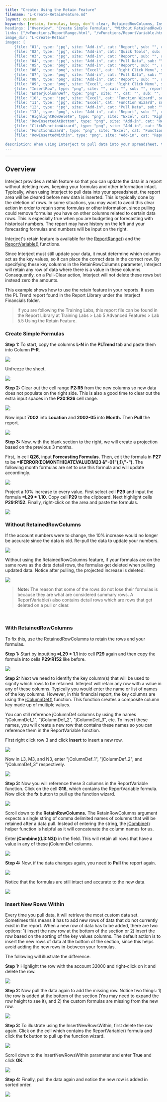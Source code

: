 ```yaml
---
title: "Create: Using the Retain Feature"
filename: "L-Create-RetainFeature.md"
layout: custom
keywords: [retain, formulas, keep, don't clear, RetainedRowColumns, InsertNewRowsWithin]
headings: ["Overview", "Create Simple Formulas", "Without RetainedRowColumns", "With RetainedRowColumns", "Insert New Rows Within"]
links: ["/wFunctions/ReportRange.html", "/wFunctions/ReportVariable.html", "/wFunctions/jColumnDef.html", "/wFunctions/jCombine.html"]
image_dir: "L-Create-Retain"
images: [
	{file: "01", type: "jpg", site: "Add-in", cat: "Report", sub: "", report: "PL Trend Report", ribbon: "", config: ""}, 
	{file: "02", type: "jpg", site: "Add-in", cat: "Quick Tools", sub: "", report: "PL Trend Report", ribbon: "Simple", config: ""}, 
	{file: "03", type: "jpg", site: "Add-in", cat: "Report", sub: "", report: "PL Trend Report", ribbon: "", config: "Yes"}, 
	{file: "04", type: "jpg", site: "Add-in", cat: "Pull Data", sub: "", report: "PL Trend Report", ribbon: "Simple", config: "Yes"}, 
	{file: "05", type: "png", site: "Add-in", cat: "Report", sub: "", report: "PL Trend Report", ribbon: "", config: "Yes"}, 
	{file: "06", type: "png", site: "Excel", cat: "Right Click Menu", sub: "", report: "PL Trend Report", ribbon: "", config: "Yes"}, 
	{file: "07", type: "png", site: "Add-in", cat: "Pull Data", sub: "", report: "PL Trend Report", ribbon: "Simple", config: ""}, 
	{file: "08", type: "png", site: "Add-in", cat: "Report", sub: "", report: "PL Trend Report", ribbon: "", config: ""}, 
	{file: "09", type: "png", site: "Excel", cat: "Right Click Menu", sub: "", report: "PL Trend Report", ribbon: "", config: "Yes"}, 
	{file: "InsertRow", type: "png", site: "", cat: "", sub: "", report: "", ribbon: "", config: ""},
	{file: "EnterjColumnDef", type: "png", site: "", cat: "", sub: "", report: "", ribbon: "", config: ""},
	{file: "10", type: "jpg", site: "Excel", cat: "Function Wizard", sub: "", report: "PL Trend Report", ribbon: "", config: "Yes"}, 
	{file: "11", type: "jpg", site: "Excel", cat: "Function Wizard", sub: "", report: "PL Trend Report", ribbon: "", config: "Yes"}, 
	{file: "12", type: "jpg", site: "Add-in", cat: "Pull Data", sub: "", report: "PL Trend Report", ribbon: "Simple", config: "Yes"}, 
	{file: "13", type: "png", site: "Add-in", cat: "Report", sub: "", report: "PL Trend Report", ribbon: "", config: "Yes"}, 
	{file: "HighlightRowDelete", type: "png", site: "Excel", cat: "Right Click Menu", sub: "", report: "PL Trend Report", ribbon: "", config: "Yes"}, 
	{file: "RowInsertedAtBottom", type: "png", site: "Add-in", cat: "Report", sub: "", report: "PL Trend Report", ribbon: "", config: "Yes"}, 
	{file: "ClickFunctionWizard", type: "png", site: "Add-in", cat: "Report", sub: "", report: "PL Trend Report", ribbon: "", config: "Yes"}, 
	{file: "FunctionWizard", type: "png", site: "Excel", cat: "Function Wizard", sub: "", report: "", ribbon: "", config: ""}, 
	{file: "RowInsertedWithin", type: "png", site: "Add-in", cat: "Report", sub: "", report: "PL Trend Report", ribbon: "", config: "Yes"}
	]
description: When using Interject to pull data into your spreadsheet, the report area will be cleared before new data is inserted. This is typically done by the deletion of rows. In some situations, you may want to avoid this clear action in order to retain some formulas or other information, since pulling could remove formulas you have on other columns related to certain data rows.
---
```

* * *

## Overview

Interject provides a retain feature so that you can update the data in a report without deleting rows, keeping your formulas and other information intact. Typically, when using Interject to pull data into your spreadsheet, the report area will be cleared before new data is inserted. This is typically done by the deletion of rows. In some situations, you may want to avoid this clear action in order to retain some formulas or other information, since pulling could remove formulas you have on other columns related to certain data rows. This is especially true when you are budgeting or forecasting with historical numbers. The report may have history on the left and your forecasting formulas and numbers will be input on the right.

Interject's retain feature is available for the [ReportRange()](/wFunctions/ReportRange.html) and the [ReportVariable()](/wFunctions/ReportVariable.html) functions.

Since Interject must still update your data, it must determine which columns act as the key values, so it can place the correct data in the correct row. By specifying these key columns in the RetainRowColumns parameter, Interject will retain any row of data where there is a value in these columns. Consequently, on a Pull-Clear action, Interject will not delete these rows but instead zero the amounts.

This example shows how to use the retain feature in your reports. It uses the PL Trend report found in the Report Library under the Interject Financials folder.

<blockquote class=lab_info>
 If you are following the Training Labs, this report file can be found in the Report Library at Training Labs > Lab 5 Advanced Features > Lab 5.5 Using the Retain Feature.
</blockquote>

### Create Simple Formulas

**Step 1:** To start, copy the columns **L-N** in the **PLTrend** tab and paste them into Column **P-R**.

![](/images/L-Create-Retain/01.jpg)
<br>

Unfreeze the sheet.

![](/images/L-Create-Retain/02.jpg)
<br>

**Step 2:** Clear out the cell range **P2:R5** from the new columns so new data does not populate on the right side. This is also a good time to clear out the extra input spaces in the **P20:R26** cell range.

![](/images/L-Create-Retain/03.jpg)
<br>

Now input **7002** into **Location** and **2002-05** into **Month.** Then **Pull** the report.

![](/images/L-Create-Retain/04.jpg)
<br>

**Step 3:** Now, with the blank section to the right, we will create a projection based on the previous 3 months.

First, in cell **Q26**, input **Forecasting Formulas.** Then, edit the formula in **P27** to be **=IFERROR(EOMONTH(DATEVALUE(M23 &\"-01\"),1),\"-\")**. The following month formulas are set to use this formula and will update accordingly.

![](/images/L-Create-Retain/05.png)
<br>

Project a 10% increase to every value. First select cell **P29** and input the formula **=L29 \* 1.10**. Copy cell **P29** to the clipboard. Next highlight cells **P29:R152**. Finally, right-click on the area and paste the formulas.

![](/images/L-Create-Retain/06.png)
<br>

### Without RetainedRowColumns

If the account numbers were to change, the 10% increase would no longer be accurate since the data is old. Re-pull the data to update your numbers.

![](/images/L-Create-Retain/07.png)
<br>

Without using the RetainedRowColumns feature, if your formulas are on the same rows as the data detail rows, the formulas get deleted when pulling updated data. Notice after pulling, the projected increase is deleted:

![](/images/L-Create-Retain/08.png)
<br>

<blockquote class=highlight_note>
<b>Note:</b> The reason that some of the rows do not lose their formulas is because they are what are considered summary rows. A ReportVariable() also contains detail rows which are rows that get deleted on a pull or clear.
</blockquote>
<br>

### With RetainedRowColumns

To fix this, use the RetainedRowColumns to retain the rows and your formulas.

**Step 1:** Start by inputting **=L29 \* 1.1** into cell **P29** again and then copy the formula into cells **P29:R152** like before.

![](/images/L-Create-Retain/09.png)
<br>

**Step 2:** Next we need to identify the key column(s) that will be used to signify which rows to be retained. Interject will retain any row with a value in any of these columns. Typically you would enter the name or list of names of the key columns. However, in this financial report, the key columns are using the [jColumnDef()](/wFunctions/jColumnDef.html) function. This function creates a composite column key made up of multiple values.

You can still reference jColumnDef columns by using the names "jColumnDef_1", "jColumnDef_2", "jColumnDef_3", etc. To insert these names, you will create a new row that contains these names so you can reference them in the ReportVariable function.

First right click row 3 and click **Insert** to insert a new row. 

![](/images/L-Create-Retain/InsertRow.png)
<br>

Now in L3, M3, and N3, enter "jColumnDef_1", "jColumnDef_2", and "jColumnDef_3" respectively.

![](/images/L-Create-Retain/EnterjColumnDef.png)
<br>

**Step 3:** Now you will reference these 3 columns in the ReportVariable function. Click on the cell **G16**, which contains the ReportVariable formula. Now click the **fx** button to pull up the function wizard.

![](/images/L-Create-Retain/10.jpg)
<br>

Scroll down to the **RetainRowColumns.** The RetainRowColumns argument expects a single string of comma delimited names of columns that will be retained after a data pull. Instead of entering the string, the [jCombine()](/wFunctions/jCombine.html) helper function is helpful as it will concatenate the column names for us.

Enter **jCombine((L3:N3))** in the field. This will retain all rows that have a value in any of these jColumnDef columns.

![](/images/L-Create-Retain/11.jpg)
<br>

**Step 4:** Now, if the data changes again, you need to **Pull** the report again.

![](/images/L-Create-Retain/12.jpg)
<br>

Notice that the formulas are still intact and accurate to the new data.

![](/images/L-Create-Retain/13.png)
<br>

### Insert New Rows Within

Every time you pull data, it will retrieve the most custom data set. Sometimes this means it has to add new rows of data that do not currently exist in the report. When a new row of data has to be added, there are two options: 1) insert the new row at the bottom of the section or 2) insert the row based on the sorting of the key values columns. The default action is to insert the new rows of data at the bottom of the section, since this helps avoid adding the new rows in-between your formulas.

The following will illustrate the difference.

**Step 1:** Highlight the row with the account 32000 and right-click on it and delete the row.

![](/images/L-Create-Retain/HighlightRowDelete.png)
<br>

**Step 2:** Now pull the data again to add the missing row. Notice two things: 1) the row is added at the bottom of the section (You may need to expand the row height to see it), and 2) the custom formulas are missing from the new row.

![](/images/L-Create-Retain/RowInsertedAtBottom.png)
<br>

**Step 3:** To illustrate using the InsertNewRowsWithin, first delete the row again. Click on the cell which contains the ReportVariable() formula and click the **fx** button to pull up the function wizard.

![](/images/L-Create-Retain/ClickFunctionWizard.png)
<br>

Scroll down to the InsertNewRowsWithin parameter and enter **True** and click **OK**.

![](/images/L-Create-Retain/FunctionWizard.png)
<br>

**Step 4:** Finally, pull the data again and notice the new row is added in sorted order.

![](/images/L-Create-Retain/RowInsertedWithin.png)
<br>
